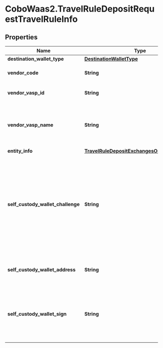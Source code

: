 # CoboWaas2.TravelRuleDepositRequestTravelRuleInfo

## Properties

Name | Type | Description | Notes
------------ | ------------- | ------------- | -------------
**destination_wallet_type** | [**DestinationWalletType**](DestinationWalletType.md) |  | 
**vendor_code** | **String** | The vendor code of the VASP. | 
**vendor_vasp_id** | **String** | The unique identifier of the VASP. | 
**vendor_vasp_name** | **String** | The vendor name. Use this field to specify the name of a vendor not listed. | [optional] 
**entity_info** | [**TravelRuleDepositExchangesOrVASPEntityInfo**](TravelRuleDepositExchangesOrVASPEntityInfo.md) |  | 
**self_custody_wallet_challenge** | **String** | The message obtained from the &#x60;Retrieve transaction limitations&#x60; operation. This message is used to verify wallet ownership through signing. | 
**self_custody_wallet_address** | **String** | The address of the self-custody wallet. | 
**self_custody_wallet_sign** | **String** | The signature created by signing the challenge message with the wallet&#39;s private key. | 


